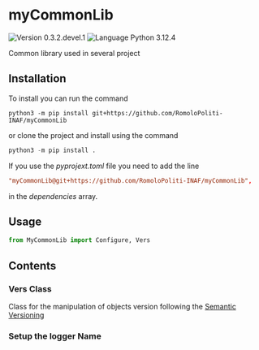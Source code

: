 # myCommonLib
![Version 0.3.2.devel.1](https://img.shields.io/badge/version-0.3.2.devel.1-blue?style=plastic)
![Language Python 3.12.4](https://img.shields.io/badge/python-3.12.4-orange?style=plastic&logo=python)

Common library used in several project

## Installation

To install you can run the command

```console
python3 -m pip install git+https://github.com/RomoloPoliti-INAF/myCommonLib
```
or clone the project and install using the command 

```python
python3 -m pip install .
```

If you use the *pyprojext.toml* file you need to add the line 

```toml
"myCommonLib@git+https://github.com/RomoloPoliti-INAF/myCommonLib",
```
in the *dependencies* array.

## Usage

```python
from MyCommonLib import Configure, Vers
```

## Contents

### Vers Class

Class for the manipulation of objects version following the [Semantic Versioning](https://semver.org/)


### Setup the logger Name